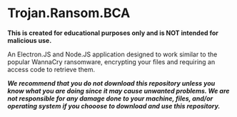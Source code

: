 # Trojan.Ransom.BCA

**This is created for educational purposes only and is NOT intended for malicious use.**

An Electron.JS and Node.JS application designed to work similar to the popular WannaCry ransomware, encrypting your files and requiring an access code to retrieve them.  


***We recommend that you do not download this repository unless you know what you are doing since it may cause unwanted problems.  We are not responsible for any damage done to your machine, files, and/or operating system if you chooose to download and use this repository.***
